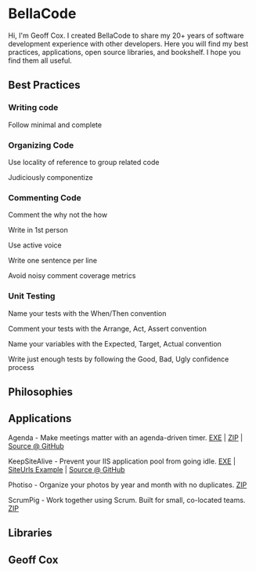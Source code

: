 <link href="//maxcdn.bootstrapcdn.com/font-awesome/4.7.0/css/font-awesome.min.css" rel="stylesheet">

# **BellaCode**

Hi, I'm Geoff Cox.  I created BellaCode to share my 20+ years of software development experience with other developers. Here you will find my best practices,  applications, open source libraries, and bookshelf.  I hope you find them all useful.

## <i class="fa fa-paper-plane"></i> Best Practices

### Writing code

Follow minimal and complete

### Organizing Code

Use locality of reference to group related code

Judiciously componentize

### Commenting Code

Comment the why not the how

Write in 1st person

Use active voice

Write one sentence per line

Avoid noisy comment coverage metrics

### Unit Testing

Name your tests with the When/Then convention

Comment your tests with the Arrange, Act, Assert convention

Name your variables with the Expected, Target, Actual convention

Write just enough tests by following the Good, Bad, Ugly confidence process

## <i class="fa fa-superpowers"></i> Philosophies

## <i class="fa fa-rocket"></i> Applications

Agenda - Make meetings matter with an agenda-driven timer. [EXE](https://github.com/BellaCode/Agenda/blob/master/latest/BellaCodeAgenda.exe?raw=true)
 | [ZIP](https://github.com/BellaCode/Agenda/blob/master/latest/BellaCodeAgenda.zip?raw=true)
 | [Source @ GitHub](https://github.com/BellaCode/Agenda)

KeepSiteAlive - Prevent your IIS application pool from going idle. [EXE](https://github.com/BellaCode/KeepSiteAlive/blob/master/Built/BellaCodeKeepSiteAlive.exe?raw=true)
 | [SiteUrls Example](https://github.com/BellaCode/KeepSiteAlive/raw/master/Built/SiteUrls.txt)
 | [Source @ GitHub](https://github.com/BellaCode/KeepSiteAlive)


Photiso - Organize your photos by year and month with no duplicates. [ZIP](http://bellacode.com/Downloads/Photiso.zip)

ScrumPig - Work together using Scrum. Built for small, co-located teams. [ZIP](http://bellacode.com/Downloads/ScrumPig3.zip)

## <i class="fa fa-code"></i> Libraries

## <i class="fa fa-coffee"></i> Geoff Cox
